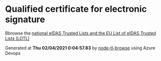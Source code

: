 # Qualified certificate for electronic signature 
 Bbrowse the [national eIDAS Trusted Lists and the EU List of eIDAS Trusted Lists (LOTL)](https://webgate.ec.europa.eu/tl-browser/#/) 
 
 
Generated at **Thu 02/04/2021  0:04:57.83** by [node-tl-browse](https://github.com/ymedlop/node-tl-browser) using Azure Devops 

